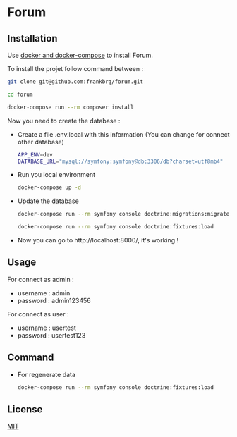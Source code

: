 # Forum

## Installation

Use [docker and docker-compose](https://docs.docker.com/engine/install/ubuntu/) to install Forum.

To install the projet follow command between :
```bash
git clone git@github.com:frankbrg/forum.git
```
```bash
cd forum
```
```bash
docker-compose run --rm composer install
```

Now you need to create the database :

- Create a file .env.local with this information (You can change for connect other database)
    ```bash
    APP_ENV=dev
    DATABASE_URL="mysql://symfony:symfony@db:3306/db?charset=utf8mb4"
    ```
- Run you local environment
    ```bash
    docker-compose up -d
    ```
- Update the database
    ```bash
    docker-compose run --rm symfony console doctrine:migrations:migrate
    ```
    ```bash
    docker-compose run --rm symfony console doctrine:fixtures:load
    ```


- Now you can go to http://localhost:8000/, it's working !
## Usage

For connect as admin :

- username : admin
- password : admin123456

For connect as user :

- username : usertest
- password : usertest123

## Command
- For regenerate data
    ```bash
    docker-compose run --rm symfony console doctrine:fixtures:load
    ```
## License
[MIT](https://choosealicense.com/licenses/mit/)